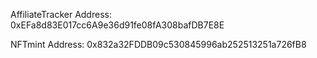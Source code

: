 AffiliateTracker Address:  0xEFa8d83E017cc6A9e36d91fe08fA308bafDB7E8E

NFTmint Address: 0x832a32FDDB09c530845996ab252513251a726fB8


